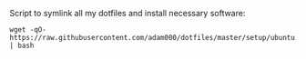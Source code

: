 Script to symlink all my dotfiles and install necessary software:

```
wget -qO- https://raw.githubusercontent.com/adam000/dotfiles/master/setup/ubuntu.bash | bash
```
